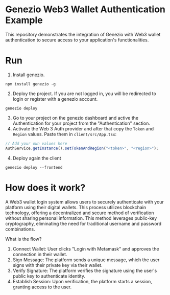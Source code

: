 # Genezio Web3 Wallet Authentication Example

This repository demonstrates the integration of Genezio with Web3 wallet authentication to secure access to your application's functionalities.

# Run

1. Install genezio.

```
npm install genezio -g
```

2. Deploy the project. If you are not logged in, you will be redirected to login or register with a genezio account.

```
genezio deploy
```

3. Go to your project on the genezio dashboard and active the Authentication for your project from the "Authentication" section. 
4. Activate the Web 3 Auth provider and after that copy the `Token` and `Region` values. Paste them in `client/src/App.tsx`:

```typescript
// Add your own values here
AuthService.getInstance().setTokenAndRegion("<token>", "<region>");
```

4. Deploy again the client

```
genezio deploy --frontend
```

# How does it work?

A Web3 wallet login system allows users to securely authenticate with your platform using their digital wallets. This process utilizes blockchain technology, offering a decentralized and secure method of verification without sharing personal information. This method leverages public-key cryptography, eliminating the need for traditional username and password combinations.

What is the flow?

1. Connect Wallet: User clicks "Login with Metamask" and approves the connection in their wallet.
2. Sign Message: The platform sends a unique message, which the user signs with their private key via their wallet.
3. Verify Signature: The platform verifies the signature using the user's public key to authenticate identity.
4. Establish Session: Upon verification, the platform starts a session, granting access to the user.


